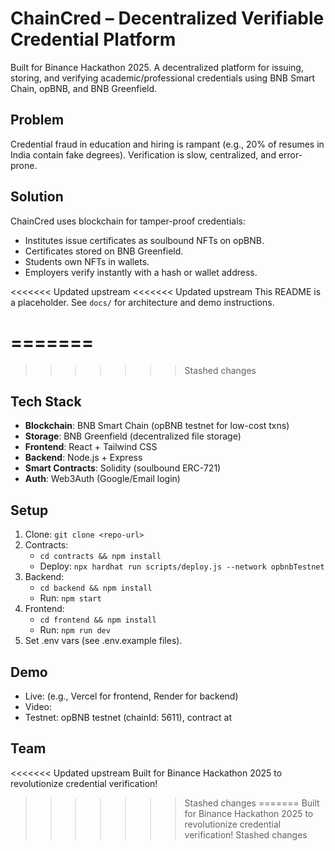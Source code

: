 # ChainCred – Decentralized Verifiable Credential Platform
Built for Binance Hackathon 2025. A decentralized platform for issuing, storing, and verifying academic/professional credentials using BNB Smart Chain, opBNB, and BNB Greenfield.

## Problem
Credential fraud in education and hiring is rampant (e.g., 20% of resumes in India contain fake degrees). Verification is slow, centralized, and error-prone.

## Solution
ChainCred uses blockchain for tamper-proof credentials:
- Institutes issue certificates as soulbound NFTs on opBNB.
- Certificates stored on BNB Greenfield.
- Students own NFTs in wallets.
- Employers verify instantly with a hash or wallet address.

<<<<<<< Updated upstream
<<<<<<< Updated upstream
This README is a placeholder. See `docs/` for architecture and demo instructions.


=======
=======
>>>>>>> Stashed changes
## Tech Stack
- **Blockchain**: BNB Smart Chain (opBNB testnet for low-cost txns)
- **Storage**: BNB Greenfield (decentralized file storage)
- **Frontend**: React + Tailwind CSS
- **Backend**: Node.js + Express
- **Smart Contracts**: Solidity (soulbound ERC-721)
- **Auth**: Web3Auth (Google/Email login)

## Setup
1. Clone: `git clone <repo-url>`
2. Contracts:
   - `cd contracts && npm install`
   - Deploy: `npx hardhat run scripts/deploy.js --network opbnbTestnet`
3. Backend:
   - `cd backend && npm install`
   - Run: `npm start`
4. Frontend:
   - `cd frontend && npm install`
   - Run: `npm run dev`
5. Set .env vars (see .env.example files).

## Demo
- Live: <deployed-url> (e.g., Vercel for frontend, Render for backend)
- Video: <link-to-video>
- Testnet: opBNB testnet (chainId: 5611), contract at <contract-address>

## Team
<<<<<<< Updated upstream
Built for Binance Hackathon 2025 to revolutionize credential verification!
>>>>>>> Stashed changes
=======
Built for Binance Hackathon 2025 to revolutionize credential verification!
>>>>>>> Stashed changes

